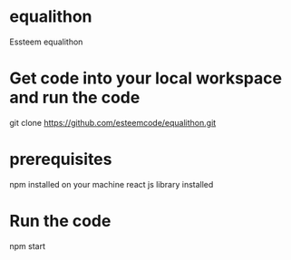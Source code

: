 # equalithon
Essteem equalithon

# Get code into your local workspace and run the code
git clone https://github.com/esteemcode/equalithon.git 

# prerequisites 
npm installed on your machine 
react js library installed

# Run the code
npm start

